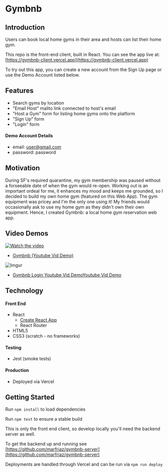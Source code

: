 # Gymbnb

## Introduction

Users can book local home gyms in their area and hosts can list their home gym.

This repo is the front-end client, built in React. You can see the app live at: [https://gymbnb-client.vercel.app](https://gymbnb-client.vercel.app)

To try out this app, you can create a new account from the Sign Up page or use the Demo Account listed below.

## Features

- Search gyms by location
- "Email Host" malito link connected to host's email
- "Host a Gym" form for listing home gyms onto the platform
- "Sign Up" form
- "Login" form

#### Demo Account Details

- email: user@gmail.com
- password: password

## Motivation

During SF's required quarantine, my gym membership was paused without a forseeable date of when the gym would re-open. Working out is an important ordeal for me, it enhances my mood and keeps me grounded, so I decided to build my own home gym (featured on this Web App). The gym equipment was pricey and I'm the only one using it! My friends would occasionally ask to use my home gym as they didn't own their own equipment. Hence, I created Gymbnb: a local home gym reservation web app.

## Video Demos

[![Watch the video](https://i.imgur.com/qIJ9qfN.jpg)](https://www.youtube.com/watch?v=TUgLHtagTTQ&feature=youtu.be&ab_channel=MarcoFriaz)

- [Gymbnb (Youtube Vid Demo)](https://www.youtube.com/watch?v=TUgLHtagTTQ&feature=youtu.be&ab_channel=MarcoFriaz)

![Imgur](https://i.imgur.com/QdYptsu.gif)

- [Gymbnb Login Youtube Vid DemoYoutube Vid Demo](https://www.youtube.com/watch?v=vccD64fxJ2M&feature=youtu.be&ab_channel=MarcoFriaz)

## Technology

#### Front End

- React
  - [Create React App](https://github.com/facebook/create-react-app)
  - React Router
- HTML5
- CSS3 (scratch - no frameworks)

#### Testing

- Jest (smoke tests)

#### Production

- Deployed via Vercel

## Getting Started

Run `npm install` to load dependencies

Run `npm test` to ensure a stable build

This is only the front end client, so develop locally you'll need the backend server as well.

To get the backend up and running see [https://github.com/marfriaz/gymbnb-server](https://github.com/marfriaz/gymbnb-server)

Deployments are handled through Vercel and can be run via `npm run deploy`
